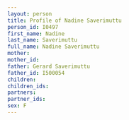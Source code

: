 ```yaml
---
layout: person
title: Profile of Nadine Saverimuttu
person_id: I0497
first_name: Nadine
last_name: Saverimuttu
full_name: Nadine Saverimuttu
mother: 
mother_id: 
father: Gerard Saverimuttu
father_id: I500054
children:
children_ids:
partners:
partner_ids:
sex: F
---
```


